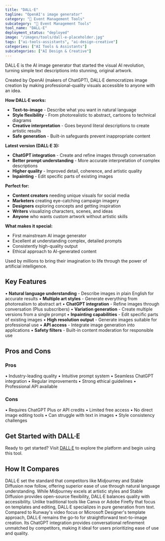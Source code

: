```yaml
---
title: "DALL·E"
tagline: "OpenAI's image generator"
category: "🎪 Event Management Tools"
subcategory: "🎪 Event Management Tools"
tool_name: "DALL·E"
deployment_status: "deployed"
image: "/images/tools/dall-e-placeholder.jpg"
tags: ["ai-tools-assistants", "ai-design-creative"]
categories: ["AI Tools & Assistants"]
subcategories: ["AI Design & Creative"]
---
```

DALL·E is the AI image generator that started the visual AI revolution, turning simple text descriptions into stunning, original artwork.

Created by OpenAI (makers of ChatGPT), DALL·E democratizes image creation by making professional-quality visuals accessible to anyone with an idea.

**How DALL·E works:**
- **Text-to-image** - Describe what you want in natural language
- **Style flexibility** - From photorealistic to abstract, cartoons to technical diagrams
- **Creative interpretation** - Goes beyond literal descriptions to create artistic results
- **Safe generation** - Built-in safeguards prevent inappropriate content

**Latest version (DALL·E 3):**
- **ChatGPT integration** - Create and refine images through conversation
- **Better prompt understanding** - More accurate interpretation of complex descriptions
- **Higher quality** - Improved detail, coherence, and artistic quality
- **Inpainting** - Edit specific parts of existing images

**Perfect for:**
- **Content creators** needing unique visuals for social media
- **Marketers** creating eye-catching campaign imagery
- **Designers** exploring concepts and getting inspiration
- **Writers** visualizing characters, scenes, and ideas
- **Anyone** who wants custom artwork without artistic skills

**What makes it special:**
- First mainstream AI image generator
- Excellent at understanding complex, detailed prompts
- Consistently high-quality output
- Ethical approach to AI-generated content

Used by millions to bring their imagination to life through the power of artificial intelligence.

## Key Features

• **Natural language understanding** - Describe images in plain English for accurate results
• **Multiple art styles** - Generate everything from photorealism to abstract art
• **ChatGPT integration** - Refine images through conversation (Plus subscribers)
• **Variation generation** - Create multiple versions from a single prompt
• **Inpainting capabilities** - Edit specific parts of existing images
• **High resolution output** - Generate images suitable for professional use
• **API access** - Integrate image generation into applications
• **Safety filters** - Built-in content moderation for responsible use

## Pros and Cons

### Pros
• Industry-leading quality
• Intuitive prompt system
• Seamless ChatGPT integration
• Regular improvements
• Strong ethical guidelines
• Professional API available

### Cons
• Requires ChatGPT Plus or API credits
• Limited free access
• No direct image editing tools
• Can struggle with text in images
• Style consistency challenges

## Get Started with DALL·E

Ready to get started? Visit [DALL·E](https://openai.com/dall-e) to explore the platform and begin using this tool.

## How It Compares

DALL·E set the standard that competitors like Midjourney and Stable Diffusion now follow, offering superior ease of use through natural language understanding. While Midjourney excels at artistic styles and Stable Diffusion provides open-source flexibility, DALL·E balances quality with accessibility. Unlike traditional tools like Canva or Adobe Firefly that focus on templates and editing, DALL·E specializes in pure generation from text. Compared to Runway's video focus or Microsoft Designer's template approach, DALL·E remains the go-to for straightforward text-to-image creation. Its ChatGPT integration provides conversational refinement unmatched by competitors, making it ideal for users prioritizing ease of use and quality.